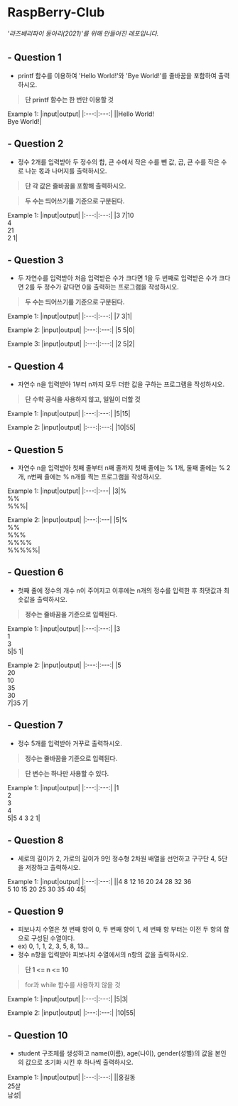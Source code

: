 # RaspBerry-Club
###### '라즈베리파이 동아리(2021)'를 위해 만들어진 레포입니다.

## - Question 1

- printf 함수를 이용하여 'Hello World!'와 'Bye World!'를 줄바꿈을 포함하여 출력하시오.
> **단 printf 함수는 한 번만 이용할 것**

Example 1:
|input|output|
|:---:|:---:|
||Hello World!<br />Bye World!|
  
## - Question 2

- 정수 2개를 입력받아 두 정수의 합, 큰 수에서 작은 수를 뺀 값, 곱, 큰 수를 작은 수로 나눈 몫과 나머지를 출력하시오.
> **단 각 값은 줄바꿈을 포함해 출력하시오.**

> **두 수는 띄어쓰기를 기준으로 구분된다.**

Example 1:
|input|output|
|:---:|:---:|
|3 7|10<br />4<br />21<br />2 1|

## - Question 3

- 두 자연수를 입력받아 처음 입력받은 수가 크다면 1을 두 번째로 입력받은 수가 크다면 2를 두 정수가 같다면 0을 출력하는 프로그램을 작성하시오.
> **두 수는 띄어쓰기를 기준으로 구분된다.**

Example 1:
|input|output|
|:---:|:---:|
|7 3|1|

Example 2:
|input|output|
|:---:|:---:|
|5 5|0|

Example 3:
|input|output|
|:---:|:---:|
|2 5|2|

## - Question 4

- 자연수 n을 입력받아 1부터 n까지 모두 더한 값을 구하는 프로그램을 작성하시오.

> **단 수학 공식을 사용하지 않고, 일일이 더할 것**

Example 1:
|input|output|
|:---:|:---:|
|5|15|

Example 2:
|input|output|
|:---:|:---:|
|10|55|

## - Question 5

- 자연수 n을 입력받아 첫째 줄부터 n째 줄까지 첫째 줄에는 % 1개, 둘째 줄에는 % 2개, n번째 줄에는 % n개를 찍는 프로그램을 작성하시오.

Example 1:
|input|output|
|:---:|:---|
|3|%<br />%%<br />%%%|

Example 2:
|input|output|
|:---:|:---|
|5|%<br />%%<br />%%%<br />%%%%<br />%%%%%|

## - Question 6

- 첫째 줄에 정수의 개수 n이 주어지고 이후에는 n개의 정수를 입력한 후 최댓값과 최솟값을 출력하시오.

> **정수는 줄바꿈을 기준으로 입력된다.**

Example 1:
|input|output|
|:---:|:---:|
|3<br />1<br />3<br />5|5 1|

Example 2:
|input|output|
|:---:|:---:|
|5<br />20<br />10<br />35<br />30<br />7|35 7|

## - Question 7

- 정수 5개를 입력받아 거꾸로 출력하시오.

> **정수는 줄바꿈을 기준으로 입력된다.**

> **단 변수는 하나만 사용할 수 있다.**

Example 1:
|input|output|
|:---:|:---:|
|1<br />2<br />3<br />4<br />5|5 4 3 2 1|

## - Question 8

- 세로의 길이가 2, 가로의 길이가 9인 정수형 2차원 배열을 선언하고 구구단 4, 5단을 저장하고 출력하시오.

Example 1:
|input|output|
|:---:|:---:|
||4 8 12 16 20 24 28 32 36<br />5 10 15 20 25 30 35 40 45|

## - Question 9

- 피보나치 수열은 첫 번째 항이 0,  두 번째 항이 1, 세 번째 항 부터는 이전 두 항의 합으로 구성된 수열이다.
- ex) 0, 1, 1, 2, 3, 5, 8, 13...
- 정수 n항을 입력받아 피보나치 수열에서의 n항의 값을 출력하시오.

> **단 1 <= n <= 10**
 
> for과 while 함수를 사용하지 않을 것

Example 1:
|input|output|
|:---:|:---:|
|5|3|

Example 2:
|input|output|
|:---:|:---:|
|10|55|

## - Question 10

- student 구조체를 생성하고 name(이름), age(나이), gender(성별)의 값을 본인의 값으로 초기화 시킨 후 하나씩 출력하시오.

Example 1:
|input|output|
|:---:|:---:|
||홍길동<br />25살<br />남성|
